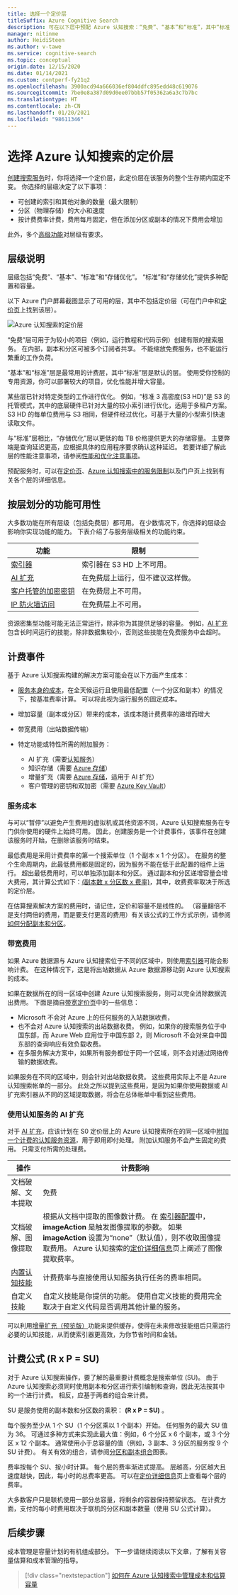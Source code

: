 ```yaml
---
title: 选择一个定价层
titleSuffix: Azure Cognitive Search
description: 可在以下层中预配 Azure 认知搜索：“免费”、“基本”和“标准”，其中“标准”在各种资源配置和容量级别中均可用。
manager: nitinme
author: HeidiSteen
ms.author: v-tawe
ms.service: cognitive-search
ms.topic: conceptual
origin.date: 12/15/2020
ms.date: 01/14/2021
ms.custom: contperf-fy21q2
ms.openlocfilehash: 3900acd94a666036ef804ddfc895edd48c619076
ms.sourcegitcommit: 7be0e8a387d09d0ee07bbb57f05362a6a3c7b7bc
ms.translationtype: HT
ms.contentlocale: zh-CN
ms.lasthandoff: 01/20/2021
ms.locfileid: "98611346"
---
```

# <a name="choose-a-pricing-tier-for-azure-cognitive-search"></a>选择 Azure 认知搜索的定价层

[创建搜索服务](search-create-service-portal.md)时，你将选择一个定价层，此定价层在该服务的整个生存期内固定不变。 你选择的层级决定了以下事项：

+ 可创建的索引和其他对象的数量（最大限制）
+ 分区（物理存储）的大小和速度
+ 按计费费率计费，费用每月固定，但在添加分区或副本的情况下费用会增加

此外，多个[高级功能](#premium-features)对层级有要求。

## <a name="tier-descriptions"></a>层级说明

层级包括“免费”、“基本”、“标准”和“存储优化”。    “标准”和“存储优化”提供多种配置和容量。

以下 Azure 门户屏幕截图显示了可用的层，其中不包括定价层（可在门户中和[定价页](https://www.azure.cn/pricing/details/search/)上找到该层）。 

![Azure 认知搜索的定价层](media/search-sku-tier/tiers.png "Azure 认知搜索的定价层")

“免费”层可用于为较小的项目（例如，运行教程和代码示例）创建有限的搜索服务。 在内部，副本和分区可被多个订阅者共享。 不能缩放免费服务，也不能运行繁重的工作负荷。

“基本”和“标准”层是最常用的计费层，其中“标准”层是默认的层。   使用受你控制的专用资源，你可以部署较大的项目，优化性能并增大容量。

某些层已针对特定类型的工作进行优化。 例如，“标准 3 高密度(S3 HD)”是 S3 的托管模式，其中的底层硬件已针对大量的较小索引进行优化，适用于多租户方案。 S3 HD 的每单位费用与 S3 相同，但硬件经过优化，可基于大量的小型索引快速读取文件。

与“标准”层相比，“存储优化”层以更低的每 TB 价格提供更大的存储容量。 主要弊端是查询延迟更高，应根据具体的应用程序要求确认这种延迟。 若要详细了解此层的性能注意事项，请参阅[性能和优化注意事项](search-performance-optimization.md)。

预配服务时，可以在[定价页](https://www.azure.cn/pricing/details/search/)、[Azure 认知搜索中的服务限制](search-limits-quotas-capacity.md)以及门户页上找到有关各个层的详细信息。

<a name="premium-features"></a>

## <a name="feature-availability-by-tier"></a>按层划分的功能可用性

大多数功能在所有层级（包括免费层）都可用。 在少数情况下，你选择的层级会影响你实现功能的能力。 下表介绍了与服务层级相关的功能约束。

| 功能 | 限制 |
|---------|-------------|
| [索引器](search-indexer-overview.md) | 索引器在 S3 HD 上不可用。  |
| [AI 扩充](search-security-manage-encryption-keys.md) | 在免费层上运行，但不建议这样做。 |
| [客户托管的加密密钥](search-security-manage-encryption-keys.md) | 在免费层上不可用。 |
| [IP 防火墙访问](service-configure-firewall.md) | 在免费层上不可用。 |

资源密集型功能可能无法正常运行，除非你为其提供足够的容量。 例如，[AI 扩充](cognitive-search-concept-intro.md)包含长时间运行的技能，除非数据集较小，否则这些技能在免费服务中会超时。

## <a name="billable-events"></a>计费事件

基于 Azure 认知搜索构建的解决方案可能会在以下方面产生成本：

+ [服务本身的成本](#service-costs)，在全天候运行且使用最低配置（一个分区和副本）的情况下，按基准费率计算。 可以将此视为运行服务的固定成本。

+ 增加容量（副本或分区）带来的成本，该成本随计费费率的递增而增大

+ 带宽费用（出站数据传输）

+ 特定功能或特性所需的附加服务：

  + AI 扩充（需要[认知服务](https://www.azure.cn/pricing/details/cognitive-services/)）
  + 知识存储（需要 [Azure 存储](https://www.azure.cn/pricing/details/storage/)）
  + 增量扩充（需要 [Azure 存储](https://www.azure.cn/pricing/details/storage/)，适用于 AI 扩充）
  + 客户管理的密钥和双加密（需要 [Azure Key Vault](https://www.azure.cn/pricing/details/key-vault/)）

<!--   + private endpoints for a no-internet access model (requires [Azure Private Link](https://www.azure.cn/pricing/details/private-link/)) -->

### <a name="service-costs"></a>服务成本

与可以“暂停”以避免产生费用的虚拟机或其他资源不同，Azure 认知搜索服务在专门供你使用的硬件上始终可用。 因此，创建服务是一个计费事件，该事件在创建该服务时开始，在删除该服务时结束。 

最低费用是采用计费费率的第一个搜索单位（1 个副本 x 1 个分区）。 在服务的整个生命周期内，此最低费用都是固定的，因为服务不能在低于此配置的组件上运行。 超出最低费用时，可以单独添加副本和分区。 通过副本和分区递增容量会增大费用，其计算公式如下：[(副本数 x 分区数 x 费率)](#search-units)，其中，收费费率取决于所选的定价层。

在估算搜索解决方案的费用时，请记住，定价和容量不是线性的。 （容量翻倍不是支付两倍的费用，而是要支付更高的费用）有关该公式的工作方式示例，请参阅[如何分配副本和分区](search-capacity-planning.md#how-to-allocate-replicas-and-partitions)。

### <a name="bandwidth-charges"></a>带宽费用

如果 Azure 数据源与 Azure 认知搜索位于不同的区域中，则使用[索引器](search-indexer-overview.md)可能会影响计费。 在这种情况下，这是将出站数据从 Azure 数据源移动到 Azure 认知搜索的成本。 

如果在数据所在的同一区域中创建 Azure 认知搜索服务，则可以完全消除数据流出费用。 下面是摘自[带宽定价页](https://www.azure.cn/pricing/details/bandwidth/)中的一些信息：

+ Microsoft 不会对 Azure 上的任何服务的入站数据收费，
+ 也不会对 Azure 认知搜索的出站数据收费。 例如，如果你的搜索服务位于中国东部，而 Azure Web 应用位于中国东部 2，则 Microsoft 不会对来自中国东部的查询响应有效负载收费。
+ 在多服务解决方案中，如果所有服务都位于同一个区域，则不会对通过网络传输的数据收费。

如果服务在不同的区域中，则会针对出站数据收费。 这些费用实际上不是 Azure 认知搜索帐单的一部分。 此处之所以提到这些费用，是因为如果你使用数据或 AI 扩充索引器从不同的区域提取数据，将会在总体帐单中看到这些费用。

### <a name="ai-enrichment-with-cognitive-services"></a>使用认知服务的 AI 扩充

对于 [AI 扩充](cognitive-search-concept-intro.md)，应该计划在 S0 定价层上的 Azure 认知搜索所在的同一区域中[附加一个计费的认知服务资源](cognitive-search-attach-cognitive-services.md)，用于即用即付处理。 附加认知服务不会产生固定的费用。 只需支付所需的处理费。

| 操作 | 计费影响 |
|-----------|----------------|
| 文档破解、文本提取 | 免费 |
| 文档破解、图像提取 | 根据从文档中提取的图像数计费。 在 [索引器配置](https://docs.microsoft.com/rest/api/searchservice/create-indexer#indexer-parameters)中，**imageAction** 是触发图像提取的参数。 如果 **imageAction** 设置为“none”（默认值），则不收取图像提取费用。 Azure 认知搜索的[定价详细信息](https://www.azure.cn/pricing/details/search/)页上阐述了图像提取费率。|
| [内置认知技能](cognitive-search-predefined-skills.md) | 计费费率与直接使用认知服务执行任务的费率相同。 |
| 自定义技能 | 自定义技能是你提供的功能。 使用自定义技能的费用完全取决于自定义代码是否调用其他计量的服务。 |

可以利用[增量扩充（预览版）](cognitive-search-incremental-indexing-conceptual.md)功能来提供缓存，使得在未来修改技能组后只需运行必要的认知技能，从而使索引器更高效，为你节省时间和金钱。

<a name="search-units"></a>

## <a name="billing-formula-r-x-p--su"></a>计费公式 (R x P = SU)

对于 Azure 认知搜索操作，要了解的最重要计费概念是搜索单位 (SU)。 由于 Azure 认知搜索必须同时使用副本和分区进行索引编制和查询，因此无法按其中的一个进行计费。 相反，应基于两者的组合来计费。

SU 是服务使用的副本数和分区数的乘积：  **(R x P = SU)** 。

每个服务至少从 1 个 SU（1 个分区乘以 1 个副本）开始。 任何服务的最大 SU 值为 36。 可通过多种方式来实现此最大值：例如，6 个分区 x 6 个副本，或 3 个分区 x 12 个副本。 通常使用小于总容量的值（例如，3 副本、3 分区的服务按 9 个 SU 计费）。 有关有效的组合，请参阅[分区和副本组合](search-capacity-planning.md#chart)图表。

费率按每个 SU、按小时计算。 每个层的费率渐进式提高。 层越高，分区越大且速度越快，因此，每小时的总费率更高。 可以在[定价详细信息](https://www.azure.cn/pricing/details/search/)页上查看每个层的费率。

大多数客户只是联机使用一部分总容量，将剩余的容器保持预留状态。 在计费方面，支付的每小时费用取决于联机的分区和副本数量（使用 SU 公式计算）。

## <a name="next-steps"></a>后续步骤

成本管理是容量计划的有机组成部分。 下一步请继续阅读以下文章，了解有关容量估算和成本管理的指导。

> [!div class="nextstepaction"]
> [如何在 Azure 认知搜索中管理成本和估算容量](search-sku-manage-costs.md)